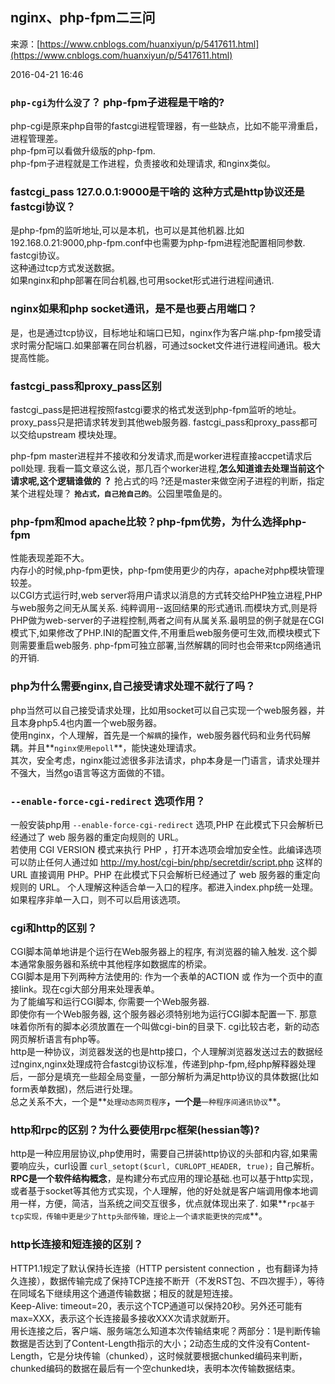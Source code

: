 ## nginx、php-fpm二三问

来源：[https://www.cnblogs.com/huanxiyun/p/5417611.html](https://www.cnblogs.com/huanxiyun/p/5417611.html)

2016-04-21 16:46

### **`php-cgi为什么没了`**？ php-fpm子进程是干啥的?  
php-cgi是原来php自带的fastcgi进程管理器，有一些缺点，比如不能平滑重启，进程管理差。  
php-fpm可以看做升级版的php-fpm.  
php-fpm子进程就是工作进程，负责接收和处理请求, 和nginx类似。  

### fastcgi_pass 127.0.0.1:9000是干啥的 这种方式是http协议还是fastcgi协议？   
是php-fpm的监听地址,可以是本机，也可以是其他机器.比如192.168.0.21:9000,php-fpm.conf中也需要为php-fpm进程池配置相同参数.
fastcgi协议。  
这种通过tcp方式发送数据。  
如果nginx和php部署在同台机器,也可用socket形式进行进程间通讯.

### nginx如果和php socket通讯，是不是也要占用端口？
是，也是通过tcp协议，目标地址和端口已知，nginx作为客户端.php-fpm接受请求时需分配端口.如果部署在同台机器，可通过socket文件进行进程间通讯。极大提高性能。  

### fastcgi_pass和proxy_pass区别 
fastcgi_pass是把进程按照fastcgi要求的格式发送到php-fpm监听的地址。  
proxy_pass只是把请求转发到其他web服务器.
fastcgi_pass和proxy_pass都可以交给upstream 模块处理。  

php-fpm master进程并不接收和分发请求,而是worker进程直接accpet请求后poll处理.
我看一篇文章这么说，那几百个worker进程,**怎么知道谁去处理当前这个请求呢,这个逻辑谁做的 ？**
抢占式的吗 ?还是master来做空闲子进程的判断，指定某个进程处理？
**`抢占式，自己抢自己的`**。公园里喂鱼是的。  

### php-fpm和mod apache比较？php-fpm优势，为什么选择php-fpm
性能表现差距不大。  
内存小的时候,php-fpm更快，php-fpm使用更少的内存，apache对php模块管理较差。  
以CGI方式运行时,web server将用户请求以消息的方式转交给PHP独立进程,PHP与web服务之间无从属关系.
纯粹调用--返回结果的形式通讯.而模块方式,则是将PHP做为web-server的子进程控制,两者之间有从属关系.最明显的例子就是在CGI模式下,如果修改了PHP.INI的配置文件,不用重启web服务便可生效,而模块模式下则需要重启web服务.
php-fpm可独立部署,当然解耦的同时也会带来tcp网络通讯的开销.

### php为什么需要nginx,自己接受请求处理不就行了吗？
php当然可以自己接受请求处理，比如用socket可以自己实现一个web服务器，并且本身php5.4也内置一个web服务器。  
使用nginx，个人理解，首先是一个`解耦`的操作，web服务器代码和业务代码解耦。并且**`nginx使用epoll`**，能快速处理请求。  
其次，安全考虑，nginx能过滤很多非法请求，php本身是一门语言，请求处理并不强大，当然go语言等这方面做的不错。  

### `--enable-force-cgi-redirect` 选项作用？
 一般安装php用 `--enable-force-cgi-redirect` 选项,PHP 在此模式下只会解析已经通过了 web 服务器的重定向规则的 URL。  
若使用 CGI VERSION 模式来执行 PHP ，打开本选项会增加安全性。此编译选项可以防止任何人通过如 <http://my.host/cgi-bin/php/secretdir/script.php> 这样的 URL 直接调用 PHP。PHP 在此模式下只会解析已经通过了 web 服务器的重定向规则的 URL。 
个人理解这种适合单一入口的程序。都进入index.php统一处理。如果程序非单一入口，则不可以启用该选项。  

### cgi和http的区别？
CGI脚本简单地讲是个运行在Web服务器上的程序, 有浏览器的输入触发. 这个脚本通常象服务器和系统中其他程序如数据库的桥梁。  
CGI脚本是用下列两种方法使用的: 作为一个表单的ACTION 或 作为一个页中的直接link。现在cgi大部分用来处理表单。  
为了能编写和运行CGI脚本, 你需要一个Web服务器.   
即使你有一个Web服务器, 这个服务器必须特别地为运行CGI脚本配置一下. 那意味着你所有的脚本必须放置在一个叫做cgi-bin的目录下.
cgi比较古老，新的动态网页解析语言有php等。  
http是一种协议，浏览器发送的也是http接口，个人理解浏览器发送过去的数据经过nginx,nginx处理成符合fastcgi协议标准，传递到php-fpm,经php解释器处理后，一部分是填充一些超全局变量，一部分解析为满足http协议的具体数据(比如form表单数据)，然后进行处理。  
总之关系不大，一个是**`处理动态网页程序`**，一个是**`一种程序间通讯协议`**。  

### http和rpc的区别？为什么要使用rpc框架(hessian等)?
http是一种应用层协议,php使用时，需要自己拼装http协议的头部和内容,如果需要响应头，curl设置 `curl_setopt($curl, CURLOPT_HEADER, true);` 自己解析。  
**RPC是一个软件结构概念**，是构建分布式应用的理论基础.也可以基于http实现，或者基于socket等其他方式实现，个人理解，他的好处就是客户端调用像本地调用一样，方便，简洁，当系统之间交互很多，优点就体现出来了.
如果**`rpc基于tcp实现，传输中更是少了http头部传输，理论上一个请求能更快的完成`**。  

### http长连接和短连接的区别？
HTTP1.1规定了默认保持长连接（HTTP persistent connection ，也有翻译为持久连接），数据传输完成了保持TCP连接不断开（不发RST包、不四次握手），等待在同域名下继续用这个通道传输数据；相反的就是短连接。  
Keep-Alive: timeout=20，表示这个TCP通道可以保持20秒。另外还可能有max=XXX，表示这个长连接最多接收XXX次请求就断开。  
用长连接之后，客户端、服务端怎么知道本次传输结束呢？两部分：1是判断传输数据是否达到了Content-Length指示的大小；2动态生成的文件没有Content-Length，它是分块传输（chunked），这时候就要根据chunked编码来判断，chunked编码的数据在最后有一个空chunked块，表明本次传输数据结束。  

